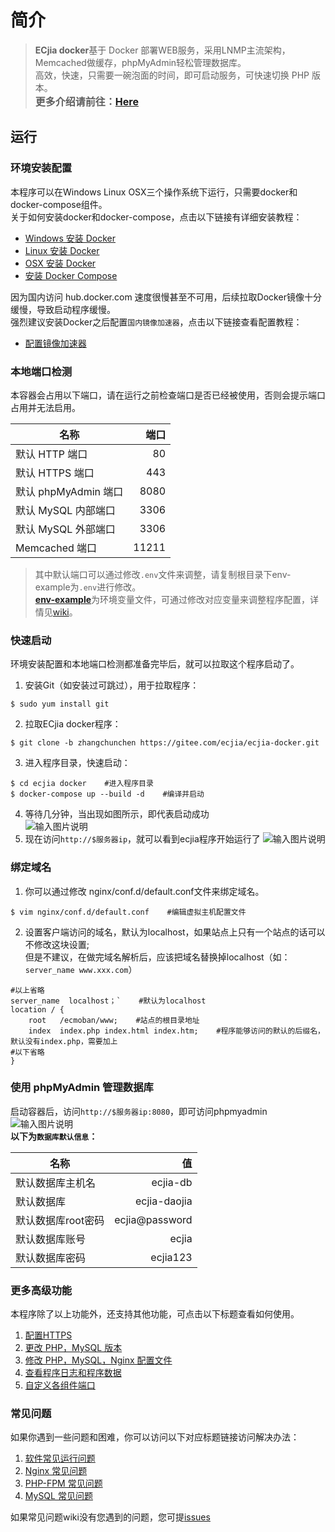 # 简介
> **ECjia docker**基于 Docker 部署WEB服务，采用LNMP主流架构，Memcached做缓存，phpMyAdmin轻松管理数据库。  
高效，快速，只需要一碗泡面的时间，即可启动服务，可快速切换 PHP 版本。  
<font size=3%><B>更多介绍请前往：[Here](https://gitee.com/ecjia/ecjia-docker/wikis/%E6%A1%86%E6%9E%B6%E4%BB%8B%E7%BB%8D)</B></font>

## 运行
### 环境安装配置
本程序可以在Windows Linux OSX三个操作系统下运行，只需要docker和docker-compose组件。  
关于如何安装docker和docker-compose，点击以下链接有详细安装教程：
 - [Windows 安装 Docker][1]
 - [Linux 安装 Docker][2]
 - [OSX 安装 Docker][3]
 - [安装 Docker Compose][4]  

因为国内访问 hub.docker.com 速度很慢甚至不可用，后续拉取Docker镜像十分缓慢，导致启动程序缓慢。  
强烈建议安装Docker之后配置`国内镜像加速器`，点击以下链接查看配置教程：
 - [配置镜像加速器][5]

### 本地端口检测  
本容器会占用以下端口，请在运行之前检查端口是否已经被使用，否则会提示端口占用并无法启用。

|名称        | 端口   |
| --------   | -----:  |
| 默认 HTTP 端口     | 80 |
| 默认 HTTPS 端口     | 443 |
| 默认 phpMyAdmin 端口     | 8080 |
| 默认 MySQL 内部端口     | 3306 |
| 默认 MySQL 外部端口     | 3306 |
| Memcached 端口     | 11211 |
>其中默认端口可以通过修改`.env`文件来调整，请复制根目录下env-example为`.env`进行修改。  
[**env-example**][6]为环境变量文件，可通过修改对应变量来调整程序配置，详情见[wiki][7]。

### 快速启动
环境安装配置和本地端口检测都准备完毕后，就可以拉取这个程序启动了。
1. 安装Git（如安装过可跳过），用于拉取程序：
``` yum
$ sudo yum install git  
```
2. 拉取ECjia docker程序：
``` git
$ git clone -b zhangchunchen https://gitee.com/ecjia/ecjia-docker.git  
```
3. 进入程序目录，快速启动：
``` shell
$ cd ecjia docker    #进入程序目录
$ docker-compose up --build -d    #编译并启动
```
4. 等待几分钟，当出现如图所示，即代表启动成功  
![输入图片说明](https://gitee.com/uploads/images/2017/1226/171326_dda3adcf_1661389.png "屏幕截图.png")   
5. 现在访问`http://$服务器ip`，就可以看到ecjia程序开始运行了
![输入图片说明](https://gitee.com/uploads/images/2017/1226/171928_48bbd71c_1661389.png "屏幕截图.png")

### 绑定域名
1. 你可以通过修改 nginx/conf.d/default.conf文件来绑定域名。
```
$ vim nginx/conf.d/default.conf    #编辑虚拟主机配置文件
```
2. 设置客户端访问的域名，默认为localhost，如果站点上只有一个站点的话可以不修改这块设置;  
但是不建议，在做完域名解析后，应该把域名替换掉localhost（如：``` server_name www.xxx.com ```）
``` nginx
#以上省略
server_name  localhost；`    #默认为localhost
location / {
    root   /ecmoban/www;	#站点的根目录地址
    index  index.php index.html index.htm;    #程序能够访问的默认的后缀名，默认没有index.php，需要加上
#以下省略
}
```

### 使用 phpMyAdmin 管理数据库
启动容器后，访问`http://$服务器ip:8080`，即可访问phpmyadmin  
![输入图片说明](https://gitee.com/uploads/images/2017/1226/170641_02593a83_1661389.png "屏幕截图.png")  
**以下为`数据库默认信息`：**

|名称        | 值   |
| --------   | -----:  |
| 默认数据库主机名     | ecjia-db |
| 默认数据库        | ecjia-daojia |
| 默认数据库root密码     | ecjia@password |
| 默认数据库账号     | ecjia |
| 默认数据库密码        |   ecjia123   | 

### 更多高级功能
本程序除了以上功能外，还支持其他功能，可点击以下标题查看如何使用。

 1. [配置HTTPS][8]
 2. [更改 PHP，MySQL 版本][9]
 3. [修改 PHP，MySQL，Nginx 配置文件][10]
 4. [查看程序日志和程序数据][11]
 5. [自定义各组件端口][12]

### 常见问题
如果你遇到一些问题和困难，你可以访问以下对应标题链接访问解决办法：

 1. [软件常见运行问题][14]
 2. [Nginx 常见问题][15]
 3. [PHP-FPM 常见问题][16]
 4. [MySQL 常见问题][17]

如果常见问题wiki没有您遇到的问题，您可提[issues](https://gitee.com/ecjia/ecjia-docker/issues)


  [1]: https://gitee.com/ecjia/ecjia-docker/wikis/Windows%E5%AE%89%E8%A3%85Docker?parent=%E7%8E%AF%E5%A2%83%E5%AE%89%E8%A3%85%E9%85%8D%E7%BD%AE
  [2]: https://gitee.com/ecjia/ecjia-docker/wikis/Linux%E5%AE%89%E8%A3%85docker?parent=%E7%8E%AF%E5%A2%83%E5%AE%89%E8%A3%85%E9%85%8D%E7%BD%AE
  [3]: https://gitee.com/ecjia/ecjia-docker/wikis/MacOS%E5%AE%89%E8%A3%85Docker?parent=%E7%8E%AF%E5%A2%83%E5%AE%89%E8%A3%85%E9%85%8D%E7%BD%AE
  [4]: https://gitee.com/ecjia/ecjia-docker/wikis/Docker-Compose?parent=%E7%8E%AF%E5%A2%83%E5%AE%89%E8%A3%85%E9%85%8D%E7%BD%AE
  [5]: https://gitee.com/ecjia/ecjia-docker/wikis/%E9%85%8D%E7%BD%AE%E9%95%9C%E5%83%8F%E5%8A%A0%E9%80%9F%E5%99%A8?parent=%E7%8E%AF%E5%A2%83%E5%AE%89%E8%A3%85%E9%85%8D%E7%BD%AE
  [6]: https://gitee.com/ecjia/ecjia-docker/wikis/env-example
  [7]: https://gitee.com/ecjia/ecjia-docker/wikis/env-example
  [8]: https://gitee.com/ecjia/ecjia-docker/wikis/HTTPS%E9%85%8D%E7%BD%AE?parent=%E7%94%A8%E6%B3%95
  [9]: https://gitee.com/ecjia/ecjia-docker/wikis/%E6%9B%B4%E6%94%B9php%EF%BC%8Cmysql%E7%89%88%E6%9C%AC?parent=%E7%94%A8%E6%B3%95
  [10]: https://gitee.com/ecjia/ecjia-docker/wikis/%E4%BF%AE%E6%94%B9php%EF%BC%8Cmysql%EF%BC%8Cnginx%E9%85%8D%E7%BD%AE?parent=%E7%94%A8%E6%B3%95
  [11]: https://gitee.com/ecjia/ecjia-docker/wikis/%E6%9F%A5%E7%9C%8B%E6%97%A5%E5%BF%97%E5%92%8C%E6%95%B0%E6%8D%AE?parent=%E7%94%A8%E6%B3%95
  [12]: https://gitee.com/ecjia/ecjia-docker/wikis/%E8%87%AA%E5%AE%9A%E4%B9%89%E7%AB%AF%E5%8F%A3?parent=%E7%94%A8%E6%B3%95
  [13]: https://gitee.com/ecjia/ecjia-docker/wikis/FAQ
  [14]: https://gitee.com/ecjia/ecjia-docker/wikis/%E8%BD%AF%E4%BB%B6%E5%B8%B8%E8%A7%81%E8%BF%90%E8%A1%8C%E9%97%AE%E9%A2%98?parent=%E5%B8%B8%E8%A7%81%E9%97%AE%E9%A2%98
  [15]: https://gitee.com/ecjia/ecjia-docker/wikis/nginx%E5%B8%B8%E8%A7%81%E9%97%AE%E9%A2%98?parent=%E5%B8%B8%E8%A7%81%E9%97%AE%E9%A2%98
  [16]: https://gitee.com/ecjia/ecjia-docker/wikis/php-fpm%E5%B8%B8%E8%A7%81%E9%97%AE%E9%A2%98?parent=%E5%B8%B8%E8%A7%81%E9%97%AE%E9%A2%98
  [17]: https://gitee.com/ecjia/ecjia-docker/wikis/mysql%E5%B8%B8%E8%A7%81%E9%97%AE%E9%A2%98?parent=%E5%B8%B8%E8%A7%81%E9%97%AE%E9%A2%98